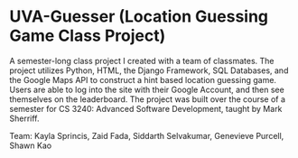# UVA-Guesser (Location Guessing Game Class Project)

A semester-long class project I created with a team of classmates. The project utilizes Python, HTML, the Django Framework, SQL Databases, and the Google Maps API to construct a hint based location guessing game. Users are able to log into the site with their Google Account, and then see themselves on the leaderboard. The project was built over the course of a semester for CS 3240: Advanced Software Development, taught by Mark Sherriff. 

Team:
Kayla Sprincis,
Zaid Fada,
Siddarth Selvakumar,
Genevieve Purcell,
Shawn Kao

